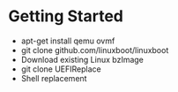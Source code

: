 # Getting Started

  * apt-get install qemu ovmf
  * git clone github.com/linuxboot/linuxboot
  * Download existing Linux bzImage
  * git clone UEFIReplace
  * Shell replacement
